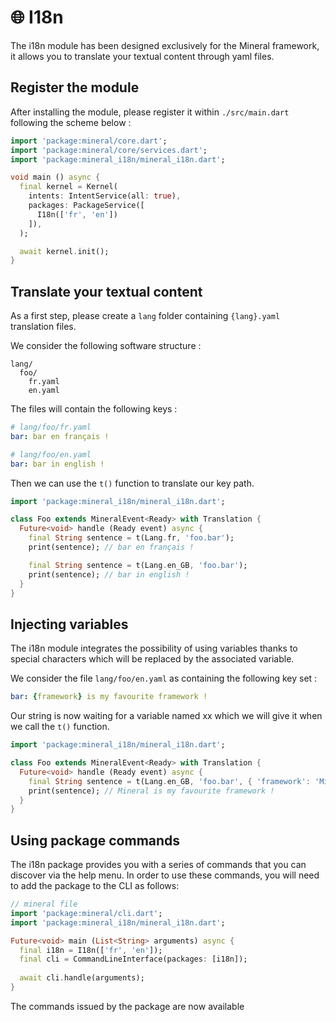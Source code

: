 # 🌐 I18n

The i18n module has been designed exclusively for the Mineral framework, it allows you to translate your textual content through yaml files.

## Register the module

After installing the module, please register it within `./src/main.dart` following the scheme below :
```dart
import 'package:mineral/core.dart';
import 'package:mineral/core/services.dart';
import 'package:mineral_i18n/mineral_i18n.dart';

void main () async {
  final kernel = Kernel(
    intents: IntentService(all: true),
    packages: PackageService([
      I18n(['fr', 'en'])
    ]),
  );

  await kernel.init();
}
```

## Translate your textual content
As a first step, please create a `lang` folder containing `{lang}.yaml` translation files.

We consider the following software structure :
```
lang/
  foo/
    fr.yaml
    en.yaml
```
The files will contain the following keys :
```yaml
# lang/foo/fr.yaml
bar: bar en français !
```
```yaml
# lang/foo/en.yaml
bar: bar in english !
```

Then we can use the `t()` function to translate our key path.

```dart
import 'package:mineral_i18n/mineral_i18n.dart';

class Foo extends MineralEvent<Ready> with Translation {
  Future<void> handle (Ready event) async {
    final String sentence = t(Lang.fr, 'foo.bar');
    print(sentence); // bar en français !

    final String sentence = t(Lang.en_GB, 'foo.bar');
    print(sentence); // bar in english !
  }
}
```

## Injecting variables
The i18n module integrates the possibility of using variables thanks to special characters which will be replaced by the associated variable.

We consider the file `lang/foo/en.yaml` as containing the following key set :
```yaml
bar: {framework} is my favourite framework ! 
```

Our string is now waiting for a variable named xx which we will give it when we call the `t()` function.
```dart
import 'package:mineral_i18n/mineral_i18n.dart';

class Foo extends MineralEvent<Ready> with Translation {
  Future<void> handle (Ready event) async {
    final String sentence = t(Lang.en_GB, 'foo.bar', { 'framework': 'Mineral' });
    print(sentence); // Mineral is my favourite framework ! 
  }
}
```

## Using package commands
The i18n package provides you with a series of commands that you can discover via the help menu.
In order to use these commands, you will need to add the package to the CLI as follows:
```dart
// mineral file
import 'package:mineral/cli.dart';
import 'package:mineral_i18n/mineral_i18n.dart';

Future<void> main (List<String> arguments) async {
  final i18n = I18n(['fr', 'en']);
  final cli = CommandLineInterface(packages: [i18n]);
  
  await cli.handle(arguments);
}
```
The commands issued by the package are now available
